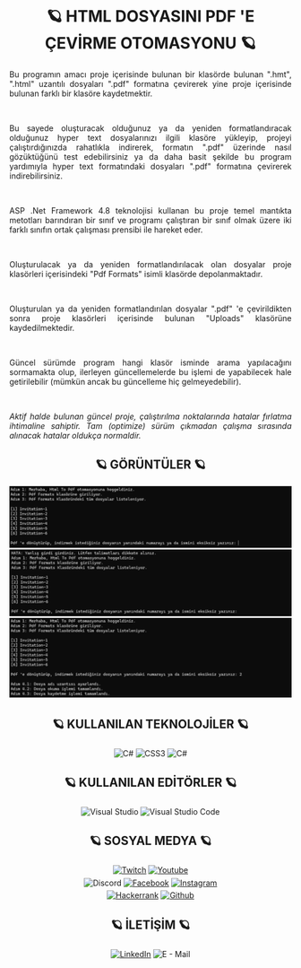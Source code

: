 <!-- Başlık -->
<div align = "center">
	<h1>
		🪐 HTML DOSYASINI PDF 'E ÇEVİRME OTOMASYONU 🪐
	</h1>
</div>

<!-- İlk Paragraf -->
<div align = "justify">
	<p>
        Bu programın amacı proje içerisinde bulunan bir klasörde bulunan ".hmt", ".html" uzantılı dosyaları ".pdf" formatına çevirerek yine proje içerisinde bulunan farklı bir klasöre kaydetmektir.
    </p>
        <br />
    <p>
        Bu sayede oluşturacak olduğunuz ya da yeniden formatlandıracak olduğunuz hyper text dosyalarınızı ilgili klasöre yükleyip, projeyi çalıştırdığınızda rahatlıkla indirerek, formatın ".pdf" üzerinde nasıl gözüktüğünü test edebilirsiniz ya da daha basit şekilde bu program yardımıyla hyper text formatındaki dosyaları ".pdf" formatına çevirerek indirebilirsiniz.
    </p>
        <br />
    <p>
        ASP .Net Framework 4.8 teknolojisi kullanan bu proje temel mantıkta metotları barındıran bir sınıf ve programı çalıştıran bir sınıf olmak üzere iki farklı sınıfın ortak çalışması prensibi ile hareket eder.
    </p>
		<br />
    <p>
        Oluşturulacak ya da yeniden formatlandırılacak olan dosyalar proje klasörleri içerisindeki "Pdf Formats" isimli klasörde depolanmaktadır. 
    </p>
        <br />
    <p>
        Oluşturulan ya da yeniden formatlandırılan dosyalar ".pdf" 'e çevirildikten sonra proje klasörleri içerisinde bulunan "Uploads" klasörüne kaydedilmektedir.
    </p>
        <br />
    <p>
        Güncel sürümde program hangi klasör isminde arama yapılacağını sormamakta olup, ilerleyen güncellemelerde bu işlemi de yapabilecek hale getirilebilir (mümkün ancak bu güncelleme hiç gelmeyedebilir).
    </p>
        <br />
	<p>
		<i>
			Aktif halde bulunan güncel proje, çalıştırılma noktalarında hatalar fırlatma ihtimaline sahiptir. Tam (optimize) sürüm çıkmadan çalışma sırasında alınacak hatalar oldukça
			normaldir.
		</i>
	</p>
</div>

<!-- Ara Paragraf ve Görseller -->
<div align = "center">
    <h2>🪐 GÖRÜNTÜLER 🪐</h2>
    <img style = "text-align: center;" alt = "goruntu-1" src = "/Images/goruntu-1.png">
    <img style = "text-align: center;" alt = "goruntu-2" src = "/Images/goruntu-2.png">
    <img style = "text-align: center;" alt = "goruntu-3" src = "/Images/goruntu-3.png">
</div>


<!-- İkinci Paragraf -->
<div align = "center">
	<h2>🪐 KULLANILAN TEKNOLOJİLER 🪐</h2>
</div>
<div align = "center">
	<a target = "_blank"><img alt = "C#" src = "https://img.shields.io/badge/-C%23-3776AB?style=flat-square&logo=c-sharp&logoColor=white" align = "middle" height = "25"></a>
	<a target = "_blank"><img alt = "CSS3" src = "https://img.shields.io/badge/-CSS-3776AB?style=flat-square&logo=css3&logoColor=white" align = "middle" height = "25"></a>
	<a target = "_blank"><img alt = "C#" src = "https://img.shields.io/badge/-HTML%205-3776AB?style=flat-square&logo=html5&logoColor=white" align = "middle" height = "25"></a>
</div>

<!-- Üçüncü Paragraf -->
<div align = "center">
	<h2>🪐 KULLANILAN EDİTÖRLER 🪐</h2>
</div>
<div align = "center">
	<a target = "_blank"><img alt = "Visual Studio" src = "https://img.shields.io/badge/-Visual%20Studio-3776AB?style=flat-square&logo=visual-studio&logoColor=white" align = "middle" height = "25"></a>
	<a target = "_blank"><img alt = "Visual Studio Code" src = "https://img.shields.io/badge/-Visual%20Studio%20Code-3776AB?style=flat-square&logo=visual-studio-code&logoColor=white" align = "middle" height = "25"></a>
</div>

<!-- Dördüncü Paragraf -->
<div align = "center">
	<h2>🪐 SOSYAL MEDYA 🪐</h2>
</div>
<div align = "center">
	<a href = "https://www.twitch.tv/deofhell" target = "_blank"><img alt = "Twitch" src = "https://img.shields.io/badge/-Twitch-3776AB?style=flat-square&logo=twitch&logoColor=white" align = "middle" height = "25"></a>
	<a href = "https://www.youtube.com/@headclef" target = "_blank"><img alt = "Youtube" src = "https://img.shields.io/badge/-Youtube-3776AB?style=flat-square&logo=youtube&logoColor=white" align = "middle" height = "25"></a>
</div>
<div align = "center">
	<a target = "_blank"><img alt = "Discord" src = "https://img.shields.io/badge/-headclef%239871-3776AB?style=flat-square&logo=discord&logoColor=white" align = "middle" height = "25"></a>
	<a href = "https://www.facebook.com/headcleFT/" target = "_blank"><img alt = "Facebook" src = "https://img.shields.io/badge/-Facebook-3776AB?style=flat-square&logo=facebook&logoColor=white" align = "middle" height = "25"></a>
	<a href = "https://www.instagram.com/headclef/" target = "_blank"><img alt = "Instagram" src = "https://img.shields.io/badge/-Instagram-3776AB?style=flat-square&logo=instagram&logoColor=white" align = "middle" height = "25"></a>
</div>
<div align = "center">
	<a href = "https://www.hackerrank.com/elbisetakim" target = "_blank"><img alt = "Hackerrank" src = "https://img.shields.io/badge/-Hackerrank-3776AB?style=flat-square&logo=hackerrank&logoColor=white" align = "middle" height = "25"></a>
	<a href = "https://github.com/headclef" target = "_blank"><img alt = "Github" src = "https://img.shields.io/badge/-Github-3776AB?style=flat-square&logo=github&logoColor=white" align = "middle" height = "25"></a>
</div>

<!-- Beşinci Paragraf -->
<div align = "center">
	<h2>🪐 İLETİŞİM 🪐</h2>
</div>
<div align = "center">
	<a href = "https://www.linkedin.com/in/furkantural" target = "_blank"><img alt = "LinkedIn" src = "https://img.shields.io/badge/-LinkedIn-3776AB?style=flat-square&logo=Linkedin&logoColor=white" align = "middle" height = "25"></a>
	<a target = "_blank"><img alt = "E - Mail" src= "https://img.shields.io/badge/-furkanturalofficial@outlook.com-3776AB?style=flat-square&logo=microsoft-outlook&logoColor=white" align = "middle" height = "25"></a>
</div>
